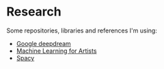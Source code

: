 # Research
Some repositories, libraries and references I'm using:

- [Google deepdream](https://github.com/google/deepdream)
- [Machine Learning for Artists](https://github.com/ml4a)
- [Spacy](https://spacy.io/)
